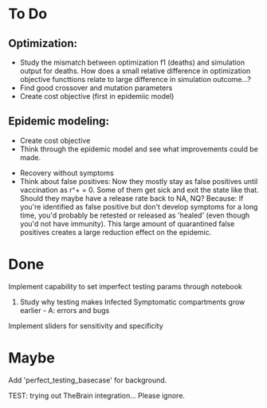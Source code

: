 ﻿# To Do

## Optimization:

* Study the mismatch between optimization f1 (deaths) and simulation output for deaths. How does a small relative difference in optimization objective functtions relate to large difference in simulation outcome...?
* Find good crossover and mutation parameters
* Create cost objective (first in epidemiic model)

## Epidemic modeling:

* Create cost objective
* Think through the epidemic model and see what improvements could be made.
- Recovery without symptoms
- Think about false positives: Now they mostly stay as false positives until vaccination as r^+ = 0. Some of them get sick and exit the state like that. Should they maybe have a release rate back to NA, NQ? Because: If you're identified as false positive but don't develop symptoms for a long time, you'd probably be retested or released as 'healed' (even though you'd not have immunity). This large amount of quarantined false positives creates a large reduction effect on the epidemic.

# Done

Implement capability to set imperfect testing params through notebook
1) Study why testing makes Infected Symptomatic compartments grow earlier - A: errors and bugs

Implement sliders for sensitivity and specificity

# Maybe

Add 'perfect_testing_basecase' for background. 

TEST: trying out TheBrain integration... Please ignore.
